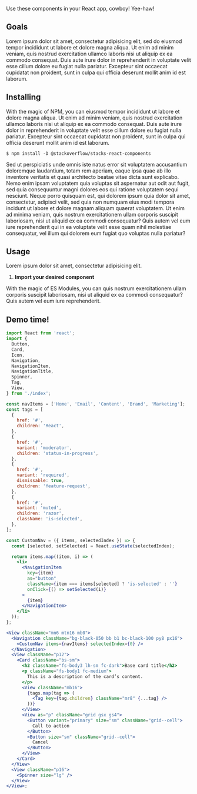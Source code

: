 Use these components in your React app, cowboy! Yee-haw!

## Goals

Lorem ipsum dolor sit amet, consectetur adipisicing elit, sed do eiusmod tempor incididunt ut labore et dolore magna aliqua. Ut enim ad minim veniam, quis nostrud exercitation ullamco laboris nisi ut aliquip ex ea commodo consequat. Duis aute irure dolor in reprehenderit in voluptate velit esse cillum dolore eu fugiat nulla pariatur. Excepteur sint occaecat cupidatat non proident, sunt in culpa qui officia deserunt mollit anim id est laborum.

## Installing

With the magic of NPM, you can eiusmod tempor incididunt ut labore et dolore magna aliqua. Ut enim ad minim veniam, quis nostrud exercitation ullamco laboris nisi ut aliquip ex ea commodo consequat. Duis aute irure dolor in reprehenderit in voluptate velit esse cillum dolore eu fugiat nulla pariatur. Excepteur sint occaecat cupidatat non proident, sunt in culpa qui officia deserunt mollit anim id est laborum.

```shell
$ npm install -D @stackoverflow/stacks-react-components
```

Sed ut perspiciatis unde omnis iste natus error sit voluptatem accusantium doloremque laudantium, totam rem aperiam, eaque ipsa quae ab illo inventore veritatis et quasi architecto beatae vitae dicta sunt explicabo. Nemo enim ipsam voluptatem quia voluptas sit aspernatur aut odit aut fugit, sed quia consequuntur magni dolores eos qui ratione voluptatem sequi nesciunt. Neque porro quisquam est, qui dolorem ipsum quia dolor sit amet, consectetur, adipisci velit, sed quia non numquam eius modi tempora incidunt ut labore et dolore magnam aliquam quaerat voluptatem. Ut enim ad minima veniam, quis nostrum exercitationem ullam corporis suscipit laboriosam, nisi ut aliquid ex ea commodi consequatur? Quis autem vel eum iure reprehenderit qui in ea voluptate velit esse quam nihil molestiae consequatur, vel illum qui dolorem eum fugiat quo voluptas nulla pariatur?

## Usage

Lorem ipsum dolor sit amet, consectetur adipisicing elit.

1. **Import your desired component**

With the magic of ES Modules, you can quis nostrum exercitationem ullam corporis suscipit laboriosam, nisi ut aliquid ex ea commodi consequatur? Quis autem vel eum iure reprehenderit.

## Demo time!

```jsx padded
import React from 'react';
import {
  Button,
  Card,
  Icon,
  Navigation,
  NavigationItem,
  NavigationTitle,
  Spinner,
  Tag,
  View,
} from './index';

const navItems = ['Home', 'Email', 'Content', 'Brand', 'Marketing'];
const tags = [
  {
    href: '#',
    children: 'React',
  },
  {
    href: '#',
    variant: 'moderator',
    children: 'status-in-progress',
  },
  {
    href: '#',
    variant: 'required',
    dismissable: true,
    children: 'feature-request',
  },
  {
    href: '#',
    variant: 'muted',
    children: 'razor',
    className: 'is-selected',
  },
];

const CustomNav = ({ items, selectedIndex }) => {
  const [selected, setSelected] = React.useState(selectedIndex);

  return items.map((item, i) => (
    <li>
      <NavigationItem
        key={item}
        as="button"
        className={item === items[selected] ? 'is-selected' : ''}
        onClick={() => setSelected(i)}
      >
        {item}
      </NavigationItem>
    </li>
  ));
};

<View className="mn6 mtn16 mb0">
  <Navigation className="bg-black-050 bb b1 bc-black-100 py8 px16">
    <CustomNav items={navItems} selectedIndex={0} />
  </Navigation>
  <View className="p12">
    <Card className="bs-sm">
      <h2 className="fs-body3 lh-sm fc-dark">Base card title</h2>
      <p className="fs-body1 fc-medium">
        This is a description of the card’s content.
      </p>
      <View className="mb16">
        {tags.map(tag => (
          <Tag key={tag.children} className="mr8" {...tag} />
        ))}
      </View>
      <View as="p" className="grid gsx gs4">
        <Button variant="primary" size="sm" className="grid--cell">
          Call to action
        </Button>
        <Button size="sm" className="grid--cell">
          Cancel
        </Button>
      </View>
    </Card>
  </View>
  <View className="p16">
    <Spinner size="lg" />
  </View>
</View>;
```
